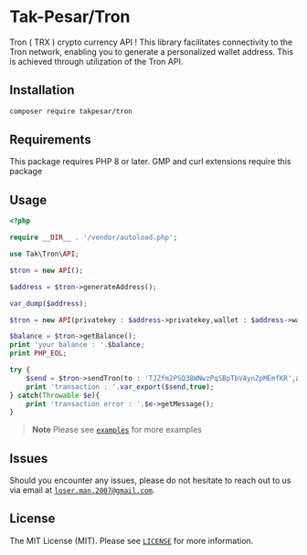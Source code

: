 # Tak-Pesar/Tron
Tron ( TRX ) crypto currency API !
This library facilitates connectivity to the Tron network, enabling you to generate a personalized wallet address. This is achieved through utilization of the Tron API.

## Installation
```bash
composer require takpesar/tron
```

## Requirements

This package requires PHP 8 or later. GMP and curl extensions require this package

## Usage

```php
<?php

require __DIR__ . '/vendor/autoload.php';

use Tak\Tron\API;

$tron = new API();

$address = $tron->generateAddress();

var_dump($address);

$tron = new API(privatekey : $address->privatekey,wallet : $address->wallet);

$balance = $tron->getBalance();
print 'your balance : '.$balance;
print PHP_EOL;

try {
	$send = $tron->sendTron(to : 'TJZfm2PSQ38WNwzPqSBpTbVAynZpMEmfKR',amount : 10.5);
	print 'transaction : '.var_export($send,true);
} catch(Throwable $e){
	print 'transaction error : '.$e->getMessage();
}
```

> **Note**
> Please see [`examples`](./example) for more examples

## Issues

Should you encounter any issues, please do not hesitate to reach out to us via email at [`loser.man.2007@gmail.com`](mailto:loser.man.2007@gmail.com).

## License

The MIT License (MIT). Please see [`LICENSE`](./LICENSE) for more information.
